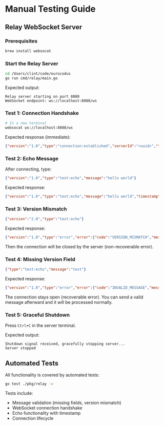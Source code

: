 # Manual Testing Guide

## Relay WebSocket Server

### Prerequisites
```bash
brew install websocat
```

### Start the Relay Server
```bash
cd /Users/clint/code/ourocodus
go run cmd/relay/main.go
```

Expected output:
```
Relay server starting on port 8080
WebSocket endpoint: ws://localhost:8080/ws
```

### Test 1: Connection Handshake
```bash
# In a new terminal
websocat ws://localhost:8080/ws
```

Expected response (immediate):
```json
{"version":"1.0","type":"connection:established","serverId":"<uuid>","timestamp":"2025-10-22T..."}
```

### Test 2: Echo Message
After connecting, type:
```json
{"version":"1.0","type":"test:echo","message":"hello world"}
```

Expected response:
```json
{"version":"1.0","type":"test:echo","message":"hello world","timestamp":"2025-10-22T..."}
```

### Test 3: Version Mismatch
```json
{"version":"2.0","type":"test:echo"}
```

Expected response:
```json
{"version":"1.0","type":"error","error":{"code":"VERSION_MISMATCH","message":"Protocol version 2.0 not supported (server supports 1.0)","recoverable":false},"timestamp":"2025-10-22T..."}
```

Then the connection will be closed by the server (non-recoverable error).

### Test 4: Missing Version Field
```json
{"type":"test:echo","message":"test"}
```

Expected response:
```json
{"version":"1.0","type":"error","error":{"code":"INVALID_MESSAGE","message":"Missing required field: version","recoverable":true},"timestamp":"2025-10-22T..."}
```

The connection stays open (recoverable error). You can send a valid message afterward and it will be processed normally.

### Test 5: Graceful Shutdown
Press `Ctrl+C` in the server terminal.

Expected output:
```
Shutdown signal received, gracefully stopping server...
Server stopped
```

## Automated Tests

All functionality is covered by automated tests:
```bash
go test ./pkg/relay -v
```

Tests include:
- Message validation (missing fields, version mismatch)
- WebSocket connection handshake
- Echo functionality with timestamp
- Connection lifecycle
